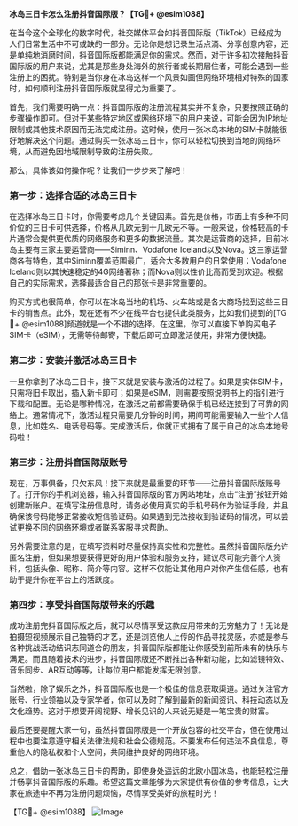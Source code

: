 **冰岛三日卡怎么注册抖音国际版？【TG💪+ @esim1088】**

在当今这个全球化的数字时代，社交媒体平台如抖音国际版（TikTok）已经成为人们日常生活中不可或缺的一部分。无论你是想记录生活点滴、分享创意内容，还是单纯地消磨时间，抖音国际版都能满足你的需求。然而，对于许多初次接触抖音国际版的用户来说，尤其是那些身处海外的旅行者或长期居住者，可能会遇到一些注册上的困扰。特别是当你身在冰岛这样一个风景如画但网络环境相对特殊的国家时，如何顺利注册抖音国际版就显得尤为重要了。

首先，我们需要明确一点：抖音国际版的注册流程其实并不复杂，只要按照正确的步骤操作即可。但对于某些特定地区或网络环境下的用户来说，可能会因为IP地址限制或其他技术原因而无法完成注册。这时候，使用一张冰岛本地的SIM卡就能很好地解决这个问题。通过购买一张冰岛三日卡，你可以轻松切换到当地的网络环境，从而避免因地域限制导致的注册失败。

那么，具体该如何操作呢？让我们一步步来了解吧！

### 第一步：选择合适的冰岛三日卡

在选择冰岛三日卡时，你需要考虑几个关键因素。首先是价格，市面上有多种不同价位的三日卡可供选择，价格从几欧元到十几欧元不等。一般来说，价格较高的卡片通常会提供更优质的网络服务和更多的数据流量。其次是运营商的选择，目前冰岛主要有三家主要运营商——Siminn、Vodafone Iceland以及Nova。这三家运营商各有特色，其中Siminn覆盖范围最广，适合大多数用户的日常使用；Vodafone Iceland则以其快速稳定的4G网络著称；而Nova则以性价比高而受到欢迎。根据自己的实际需求，选择最适合自己的那张卡是非常重要的。

购买方式也很简单，你可以在冰岛当地的机场、火车站或是各大商场找到这些三日卡的销售点。此外，现在还有不少在线平台也提供此类服务，比如我们提到的[TG💪+ @esim1088]频道就是一个不错的选择。在这里，你可以直接下单购买电子SIM卡（eSIM），无需等待邮寄，下载后即可立即激活使用，非常方便快捷。

### 第二步：安装并激活冰岛三日卡

一旦你拿到了冰岛三日卡，接下来就是安装与激活的过程了。如果是实体SIM卡，只需将旧卡取出，插入新卡即可；如果是eSIM，则需要按照说明书上的指引进行下载和配置。无论是哪种情况，在激活之前都需要确保手机已经连接到了可靠的网络上。通常情况下，激活过程只需要几分钟的时间，期间可能需要输入一些个人信息，比如姓名、电话号码等。完成激活后，你就正式拥有了属于自己的冰岛本地号码啦！

### 第三步：注册抖音国际版账号

现在，万事俱备，只欠东风！接下来就是最重要的环节——注册抖音国际版账号了。打开你的手机浏览器，输入抖音国际版的官方网站地址，点击“注册”按钮开始创建新账户。在填写注册信息时，请务必使用真实的手机号码作为验证手段，并且确保该号码能够正常接收短信验证码。如果遇到无法接收到验证码的情况，可以尝试更换不同的网络环境或者联系客服寻求帮助。

另外需要注意的是，在填写资料时尽量保持真实性和完整性。虽然抖音国际版允许匿名注册，但如果想要获得更好的用户体验和服务支持，建议尽可能完善个人资料，包括头像、昵称、简介等内容。这样不仅能让其他用户对你产生信任感，也有助于提升你在平台上的活跃度。

### 第四步：享受抖音国际版带来的乐趣

成功注册完抖音国际版之后，就可以尽情享受这款应用带来的无穷魅力了！无论是拍摄短视频展示自己独特的才艺，还是浏览他人上传的作品寻找灵感，亦或是参与各种挑战活动结识志同道合的朋友，抖音国际版都能让你感受到前所未有的快乐与满足。而且随着技术的进步，抖音国际版还不断推出各种新功能，比如滤镜特效、音乐同步、AR互动等等，让每位用户都能发挥无限创意。

当然啦，除了娱乐之外，抖音国际版也是一个极佳的信息获取渠道。通过关注官方账号、行业领袖以及专家学者，你可以及时了解到最新的新闻资讯、科技动态以及文化趋势。这对于想要开阔视野、增长见识的人来说无疑是一笔宝贵的财富。

最后还要提醒大家一句，虽然抖音国际版是一个开放包容的社交平台，但在使用过程中也要注意遵守相关法律法规和社会公德规范。不要发布任何违法不良信息，尊重他人的隐私权和个人空间，共同维护良好的网络环境。

总之，借助一张冰岛三日卡的帮助，即使身处遥远的北欧小国冰岛，也能轻松注册并畅享抖音国际版的乐趣。希望这篇文章能够为大家提供有价值的参考信息，让大家在旅途中不再为注册问题烦恼，尽情享受美好的旅程时光！

【TG💪+ @esim1088】
![Image](https://i.postimg.cc/4NQfJmqS/Snipaste-2025-05-13-00-14-12.png)